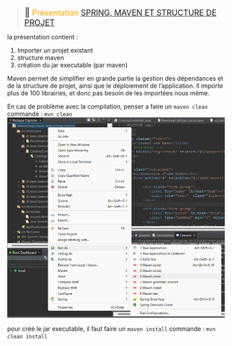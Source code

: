 > <span style="font-size: 1.5em">📖</span> <span style="color: orange; font-size: 1.3em;">Présentation [SPRING, MAVEN ET STRUCTURE DE PROJET](https://cyberlearn.hes-so.ch/mod/book/view.php?id=1871671)</span>

la présentation contient : 
1. Importer un projet existant
2. structure maven
3. création du jar executable (par maven)



Maven permet de simplifier en grande partie la gestion des dépendances et de la structure de projet, ainsi que le déploiement de l’application.
Il importe plus de 100 librairies, et donc pas besoin de les importées nous même.

En cas de problème avec la compilation, penser a faire un `maven clean`
commande : `mvn clean`
![](Screen/2022-11-08-11-25-35.png)


pour créé le jar executable, il faut faire un `maven install`
commande : `mvn clean install`